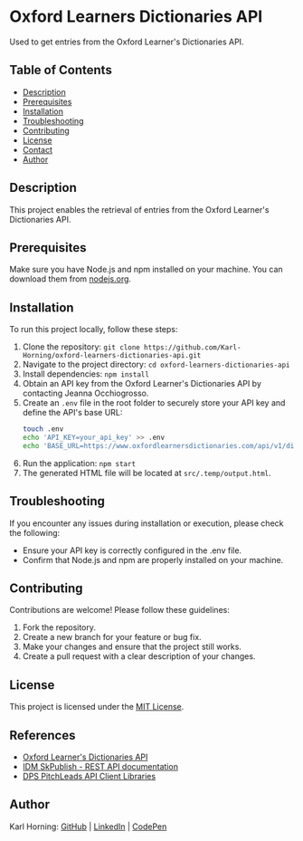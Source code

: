 # Oxford Learners Dictionaries API

Used to get entries from the Oxford Learner's Dictionaries API.

## Table of Contents

- [Description](#description)
- [Prerequisites](#prerequisites)
- [Installation](#installation)
- [Troubleshooting](#troubleshooting)
- [Contributing](#contributing)
- [License](#license)
- [Contact](#contact)
- [Author](#author)

## Description

This project enables the retrieval of entries from the Oxford Learner's Dictionaries API.

## Prerequisites

Make sure you have Node.js and npm installed on your machine. You can download them from [nodejs.org](https://nodejs.org/).

## Installation

To run this project locally, follow these steps:

1. Clone the repository: `git clone https://github.com/Karl-Horning/oxford-learners-dictionaries-api.git`
2. Navigate to the project directory: `cd oxford-learners-dictionaries-api`
3. Install dependencies: `npm install`
4. Obtain an API key from the Oxford Learner's Dictionaries API by contacting Jeanna Occhiogrosso.
5. Create an `.env` file in the root folder to securely store your API key and define the API's base URL:
   ```bash
   touch .env
   echo 'API_KEY=your_api_key' >> .env
   echo 'BASE_URL=https://www.oxfordlearnersdictionaries.com/api/v1/dictionaries/english/' >> .env
   ```
6. Run the application: `npm start`
7. The generated HTML file will be located at `src/.temp/output.html`.

## Troubleshooting

If you encounter any issues during installation or execution, please check the following:

- Ensure your API key is correctly configured in the .env file.
- Confirm that Node.js and npm are properly installed on your machine.

## Contributing

Contributions are welcome! Please follow these guidelines:

1. Fork the repository.
2. Create a new branch for your feature or bug fix.
3. Make your changes and ensure that the project still works.
4. Create a pull request with a clear description of your changes.

## License

This project is licensed under the [MIT License](./LICENSE).

## References

- [Oxford Learner's Dictionaries API](https://languages.oup.com/oxford-learners-dictionaries-api/)
- [IDM SkPublish - REST API documentation](https://www.oxfordlearnersdictionaries.com/api/v1/documentation/html)
- [DPS PitchLeads API Client Libraries](http://dps.api-lib.idm.fr)

## Author

Karl Horning: [GitHub](https://github.com/Karl-Horning/) | [LinkedIn](https://www.linkedin.com/in/karl-horning/) | [CodePen](https://codepen.io/karlhorning)
